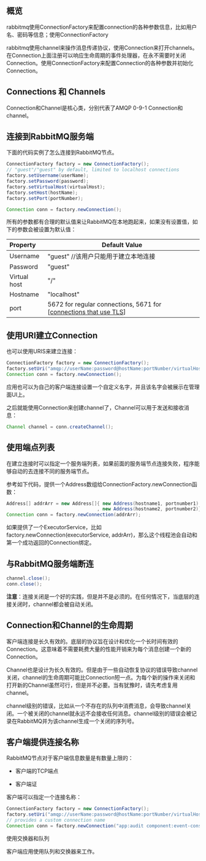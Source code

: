 ## 概览

rabbitmq使用ConnectionFactory来配置connection的各种参数信息，比如用户名、密码等信息；使用ConnectionFactory

rabbitmq使用channel来操作消息传递协议，使用Connection来打开channels。在Connection上面注册可以响应生命周期的事件处理器，在永不需要时关闭Connection。使用ConnectionFactory来配置Connection的各种参数并初始化Connection。

## Connections 和 Channels

Connection和Channel是核心类，分别代表了AMQP 0-9-1 Connection和channel。

## 连接到RabbitMQ服务端

下面的代码实例了怎么连接到RabbitMQ节点。

```java
ConnectionFactory factory = new ConnectionFactory();
// "guest"/"guest" by default, limited to localhost connections
factory.setUsername(userName);
factory.setPassword(password);
factory.setVirtualHost(virtualHost);
factory.setHost(hostName);
factory.setPort(portNumber);

Connection conn = factory.newConnection();
```

所有的参数都有合理的默认值来让RabbitMQ在本地跑起来，如果没有设置值，如下的参数会被设置为默认值：

| Property     | Default Value                                                |
| :----------- | ------------------------------------------------------------ |
| Username     | "guest" //该用户只能用于建立本地连接                         |
| Password     | "guest"                                                      |
| Virtual host | "/"                                                          |
| Hostname     | "localhost"                                                  |
| port         | 5672 for regular connections, 5671 for [[connections that use TLS](https://www.rabbitmq.com/ssl.html)] |

## 使用URI建立Connection

也可以使用URIS来建立连接：

```java
ConnectionFactory factory = new ConnectionFactory();
factory.setUri("amqp://userName:password@hostName:portNumber/virtualHost");
Connection conn = factory.newConnection();
```

应用也可以为自己的客户端连接设置一个自定义名字，并且该名字会被展示在管理面UI上。

之后就能使用Connection来创建channel了，Channel可以用于发送和接收消息：

```java
Channel channel = conn.createChannel();
```

## 使用端点列表

在建立连接时可以指定一个服务端列表，如果前面的服务端节点连接失败，程序能够自动的去连接不同的服务端节点。

参考如下代码，提供一个Address数组给ConnectionFactory.newConnection函数：

```java
Address[] addrArr = new Address[]{ new Address(hostname1, portnumber1)
                                 , new Address(hostname2, portnumber2)};
Connection conn = factory.newConnection(addrArr);
```

如果提供了一个ExecutorService，比如factory.newConnection(executorService, addrArr)，那么这个线程池会自动和第一个成功返回的Connection绑定。

## 与RabbitMQ服务端断连

```java
channel.close();
conn.close();
```

**注意**：连接关闭是一个好的实践，但是并不是必须的。在任何情况下，当底层的连接关闭时，channel都会被自动关闭。

## Connection和Channel的生命周期

客户端连接是长久有效的。底层的协议旨在设计和优化一个长时间有效的Connection。这意味着不需要耗费大量的性能开销来为每个消息创建一个新的Connection。

Channel也是设计为长久有效的。但是由于一些自动恢复协议的错误导致channel关闭，channel的生命周期可能比Connection短一点。为每个新的操作来关闭和打开新的Channel虽然可行，但是并不必要。当有犹豫时，请先考虑复用channel。

channel级别的错误，比如从一个不存在的队列中消费消息，会导致channel关闭。一个被关闭的channel就永远不会接收任何消息。channel级别的错误会被记录在RabbitMQ并为该channel生成一个关闭的序列号。

## 客户端提供连接名称

RabbitMQ节点对于客户端信息数量是有数量上限的：

- 客户端的TCP端点

- 客户端证

客户端可以指定一个连接名称：

```java
ConnectionFactory factory = new ConnectionFactory();
factory.setUri("amqp://userName:password@hostName:portNumber/virtualHost");
// provides a custom connection name
Connection conn = factory.newConnection("app:audit component:event-consumer");
```

使用交换器和队列

客户端应用使用队列和交换器来工作。





